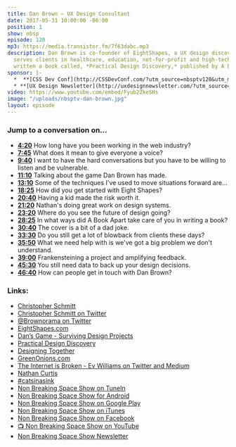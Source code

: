 ```yaml
---
title: Dan Brown — UX Design Consultant
date: 2017-05-31 10:00:00 -06:00
position: 1
show: nbsp
episode: 120
mp3: https://media.transistor.fm/7f63dabc.mp3
description: Dan Brown is co-founder of EightShapes, a UX design discovery shop that
  serves clients in healthcare, education, not-for-profit and high-tech. He’s recently
  written a book called, *Practical Design Discovery,* published by A Book Apart.
sponsor: |-
  *  **[CSS Dev Conf](http://CSSDevConf.com/?utm_source=nbsptv120&utm_medium=podcast&utm_campaign=cssdevconf2017)** — Conference dedicated to CSS and its super friend technologies like JavaScript, Sass, npm, and more. A limited supply of Early Bird Tickets now on sale. [Register now!](http://CSSDevConf.com/?utm_source=nbsptv120&utm_medium=podcast&utm_campaign=cssdevconf2017)
  * **[UX Design Newsletter](http://uxdesignnewsletter.com/?utm_source=nbsptv120&utm_medium=podcast&utm_campaign=uxdesignnewsletter)** — A weekly free newsletter containing a collection of tutorials, articles, and videos about front-end design and development, plus tips on how to bring better engagement to the multi-device world curated by Christopher Schmitt. [Sign up now!](http://uxdesignnewsletter.com/?utm_source=nbsptv120&utm_medium=podcast&utm_campaign=uxdesignnewsletter)
video: https://www.youtube.com/embed/Fyub2ZkeSHs
image: "/uploads/nbsptv-dan-brown.jpg"
layout: episode
---
```


### Jump to a conversation on...

* **[4:20](#t=4:20)** How long have you been working in the web industry?
* **[7:45](#t=7:45)** What does it mean to give everyone a voice?
* **[9:40](#t=9:40)** I want to have the hard conversations but you have to be willing to listen and be vulnerable.
* **[11:10](#t=11:10)** Talking about the game Dan Brown has made.
* **[13:10](#t=13:10)** Some of the techniques I've used to move situations forward are...
* **[18:25](#t=18:25)** How did you get started with Eight Shapes?
* **[20:40](#t=20:40)** Having a kid made the risk worth it.
* **[21:20](#t=21:20)** Nathan's doing great work on design systems.
* **[23:20](#t=23:20)** Where do you see the future of design going?
* **[28:25](#t=28:25)** In what ways did A Book Apart take care of you in writing a book?
* **[30:40](#t=30:40)** The cover is a bit of a dad joke.
* **[33:30](#t=33:30)** Do you still get a lot of blowback from clients these days?
* **[35:50](#t=35:50)** What we need help with is we've got a big problem we don't understand.
* **[39:00](#t=39:00)** Frankensteining a project and amplifying feedback.
* **[45:30](#t=45:30)** You still need data to back up your design decisions.
* **[46:40](#t=46:40)** How can people get in touch with Dan Brown?


### Links:

* [Christopher Schmitt](http://Christopher.org)
* [Christopher Schmitt on Twitter](https://twitter.com/teleject)
* [@Brownorama on Twitter](https://twitter.com/brownorama)
* [EightShapes.com](http://eightshapes.com/dan-brown.html)
* [Dan’s Game - Surviving Design Projects](https://www.thegamecrafter.com/games/surviving-design-projects-v2)
* [Practical Design Discovery](https://abookapart.com/products/practical-design-discovery)
* [Designing Together](http://designingtogetherbook.com)
* [GreenOnions.com](https://greenonions.com)
* [The Internet is Broken - Ev Williams on Twitter and Medium](https://www.nytimes.com/2017/05/20/technology/evan-williams-medium-twitter-internet.html)
* [Nathan Curtis](https://twitter.com/nathanacurtis)
* [#catsinasink](https://twitter.com/hashtag/catsinasink)
* [Non Breaking Space Show on TuneIn](http://tunein.com/radio/Non-Breaking-Space-Show-p885155/)
* [Non Breaking Space Show for Android](http://subscribeonandroid.com/feeds.goodstuff.fm/nbsp)
* [Non Breaking Space Show on Google Play](https://playmusic.app.goo.gl/?ibi=com.google.PlayMusic&isi=691797987&ius=googleplaymusic&link=https://play.google.com/music/m/Iw5ik6iwalo5vmda5rqyrotdney?t%3DNon_Breaking_Space_Show%26pcampaignid%3DMKT-na-all-co-pr-mu-pod-16)
* [Non Breaking Space Show on iTunes](https://itunes.apple.com/ca/podcast/non-breaking-space-show/id507162981?mt=2&ign-mpt=uo%3D4)
* [Non Breaking Space Show on Facebook](https://www.facebook.com/nbsptv)
* [📺 Non Breaking Space Show on YouTube](https://www.youtube.com/channel/UC--mqA75V3CM8hxId0l7e_g?sub_confirmation=1)
* [Non Breaking Space Show Newsletter](http://newsletter.nonbreakingspace.tv/)
